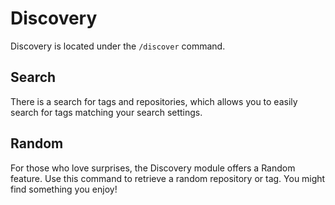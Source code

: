 # Discovery

Discovery is located under the `/discover` command.

## Search

There is a search for tags and repositories, which allows you to easily search for tags matching your search settings.

## Random

For those who love surprises, the Discovery module offers a Random feature.
Use this command to retrieve a random repository or tag. 
You might find something you enjoy!
